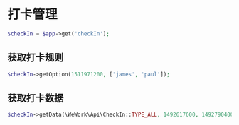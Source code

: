 # 打卡管理

```php
$checkIn = $app->get('checkIn');
```

## 获取打卡规则

```php
$checkIn->getOption(1511971200, ['james', 'paul']);
```

## 获取打卡数据

```php
$checkIn->getData(\WeWork\Api\CheckIn::TYPE_ALL, 1492617600, 1492790400, ['james', 'paul']);
```
